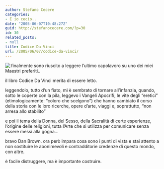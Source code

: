 ```yaml
---
author: Stefano Cecere
categories:
- E io cecio..
date: "2005-06-07T10:48:27Z"
guid: http://stefanocecere.com/?p=30
id: 30
related_posts:
- null
title: Codice Da Vinci
url: /2005/06/07/codice-da-vinci/
---
```


<img src="http://www.romagna.net/arsfactory/images/gioc2.jpg" align="left" />finalmente sono riuscito a leggere l&#8217;ultimo capolavoro su uno dei miei Maestri preferiti..

il libro Codice Da Vinci merita di essere letto.

leggendolo, tutto d&#8217;un fiato, mi &#xe8; sembrato di tornare all&#8217;infanzia, quando, sotto le coperte con la pila, leggevo i Vangeli Apocrifi, le vite degli &#8220;eretici&#8221; (etimologicamente: &#8220;coloro che scelgono&#8221;) che hanno cambiato il corso della storia con le loro ricerche, opere d&#8217;arte, viaggi e, soprattutto, &#8220;non arresa allo stabilito&#8221;

e poi il tema della Donna, del Sesso, della Sacralit&#xe0; di certe esperienze, l&#8217;origine delle religioni, tutta l&#8217;Arte che si utilizza per comunicare senza essere messi alla gogna&#8230;

bravo Dan Brown. ora però impara cosa sono i punti di vista e stai attento a non sostituire le abonimevoli e contradditorie credenze di questo mondo, con altre.
  
è facile distruggere, ma è importante costruire.